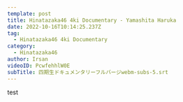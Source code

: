 ```yaml
---
template: post
title: Hinatazaka46 4ki Documentary - Yamashita Haruka
date: 2022-10-16T10:14:25.237Z
tag:
  - Hinatazaka46 4ki Documentary
category:
  - Hinatazaka46
author: Irsan
videoID: PcwfehhlW0E
subTitle: 四期生ドキュメンタリーフルバージwebm-subs-5.srt
---
```

test